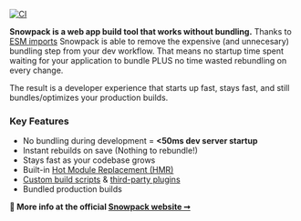 [![CI](https://github.com/pikapkg/snowpack/workflows/CI/badge.svg?event=push)](https://github.com/pikapkg/snowpack/actions)

**Snowpack is a web app build tool that works without bundling.** Thanks to [ESM imports](https://developer.mozilla.org/en-US/docs/Web/JavaScript/Reference/Statements/import) Snowpack is able to remove the expensive (and unnecesary) bundling step from your dev workflow. That means no startup time spent waiting for your application to bundle PLUS no time wasted rebundling on every change.

The result is a developer experience that starts up fast, stays fast, and still bundles/optimizes your production builds.

### Key Features

- No bundling during development = **<50ms dev server startup**
- Instant rebuilds on save (Nothing to rebundle!)
- Stays fast as your codebase grows
- Built-in [Hot Module Replacement (HMR)](https://snowpack.dev/#hot-module-replacement)
- [Custom build scripts](https://snowpack.dev/#build-scripts) & [third-party plugins](https://snowpack.dev/#build-plugins)
- Bundled production builds

**💁 More info at the official [Snowpack website ➞](https://snowpack.dev)**
